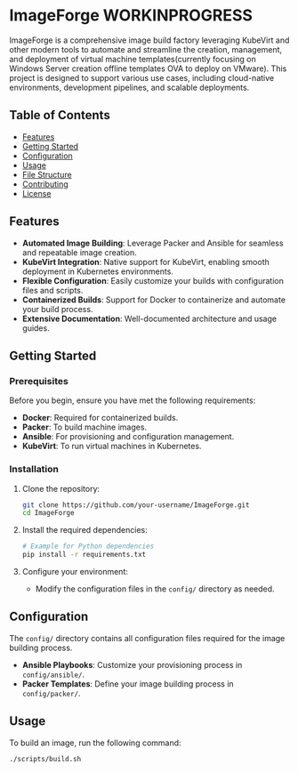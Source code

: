 # ImageForge WORKINPROGRESS

ImageForge is a comprehensive image build factory leveraging KubeVirt and other modern tools to automate and streamline the creation, management, and deployment of virtual machine templates(currently focusing on Windows Server creation offline templates OVA to deploy on VMware). This project is designed to support various use cases, including cloud-native environments, development pipelines, and scalable deployments.

## Table of Contents

- [Features](#features)
- [Getting Started](#getting-started)
- [Configuration](#configuration)
- [Usage](#usage)
- [File Structure](#file-structure)
- [Contributing](#contributing)
- [License](#license)

## Features

- **Automated Image Building**: Leverage Packer and Ansible for seamless and repeatable image creation.
- **KubeVirt Integration**: Native support for KubeVirt, enabling smooth deployment in Kubernetes environments.
- **Flexible Configuration**: Easily customize your builds with configuration files and scripts.
- **Containerized Builds**: Support for Docker to containerize and automate your build process.
- **Extensive Documentation**: Well-documented architecture and usage guides.

## Getting Started

### Prerequisites

Before you begin, ensure you have met the following requirements:

- **Docker**: Required for containerized builds.
- **Packer**: To build machine images.
- **Ansible**: For provisioning and configuration management.
- **KubeVirt**: To run virtual machines in Kubernetes.

### Installation

1. Clone the repository:
    ```sh
    git clone https://github.com/your-username/ImageForge.git
    cd ImageForge
    ```

2. Install the required dependencies:
    ```sh
    # Example for Python dependencies
    pip install -r requirements.txt
    ```

3. Configure your environment:
    - Modify the configuration files in the `config/` directory as needed.

## Configuration

The `config/` directory contains all configuration files required for the image building process. 

- **Ansible Playbooks**: Customize your provisioning process in `config/ansible/`.
- **Packer Templates**: Define your image building process in `config/packer/`.

## Usage

To build an image, run the following command:

```sh
./scripts/build.sh
